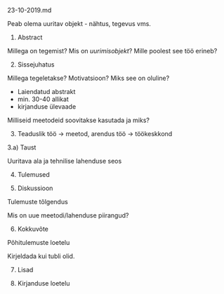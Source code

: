 23-10-2019.md

Peab olema uuritav objekt - nähtus, tegevus vms.

1) Abstract

Millega on tegemist?
Mis on *uurimisobjekt*?
Mille poolest see töö erineb?

2) Sissejuhatus

Millega tegeletakse?
Motivatsioon? Miks see on oluline?

* Laiendatud abstrakt
* min. 30-40 allikat
* kirjanduse ülevaade

Milliseid meetodeid soovitakse kasutada ja miks?

3) Teaduslik töö -> meetod, arendus töö -> töökeskkond

3.a) Taust

Uuritava ala ja tehnilise lahenduse seos

4) Tulemused

5) Diskussioon

Tulemuste tõlgendus

Mis on uue meetodi/lahenduse piirangud?

6) Kokkuvõte

Põhitulemuste loetelu

Kirjeldada kui tubli olid.

7) Lisad

8) Kirjanduse loetelu





